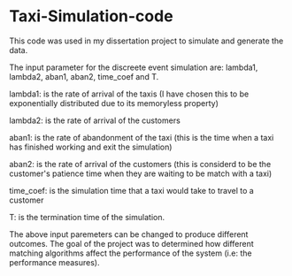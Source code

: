 # Taxi-Simulation-code

This code was used in my dissertation project to simulate and generate the data.

The input parameter for the discreete event simulation are: lambda1, lambda2, aban1, aban2, time_coef and T. 

lambda1: is the rate of arrival of the taxis (I have chosen this to be exponentially distributed due to its memoryless property)

lambda2: is the rate of arrival of the customers

aban1: is the rate of abandonment of the taxi (this is the time when a taxi has finished working and exit the simulation)

aban2: is the rate of arrival of the customers (this is considerd to be the customer's patience time when they are waiting to be match with a taxi)

time_coef: is the simulation time that a taxi would take to travel to a customer

T: is the termination time of the simulation.

The above input paremeters can be changed to produce different outcomes. The goal of the project was to determined how different matching algorithms affect the performance of the system (i.e: the performance measures). 
